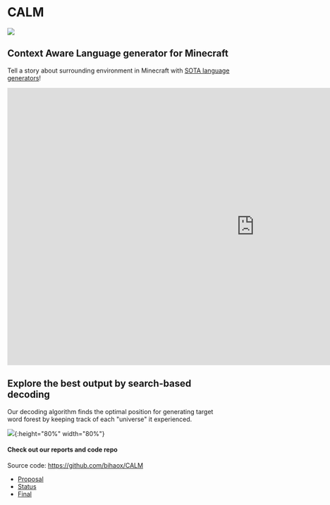 # CALM

![](src/logo0.PNG)

## Context Aware Language generator for Minecraft

Tell a story about surrounding environment in Minecraft with [SOTA language generators](https://huggingface.co/)!

<iframe width="1120" height="630" src="https://www.youtube.com/embed/cUSRvlGsKb0" frameborder="0" allow="accelerometer; autoplay; clipboard-write; encrypted-media; gyroscope; picture-in-picture" allowfullscreen></iframe>

## Explore the best output by search-based decoding

Our decoding algorithm finds the optimal position for generating target word forest by keeping track of each "universe" it experienced.

![](src/decoding.png){:height="80%" width="80%"}

#### Check out our reports and code repo

Source code: https://github.com/bihaox/CALM 

- [Proposal](proposal.html)
- [Status](status.html)
- [Final](final.html)



